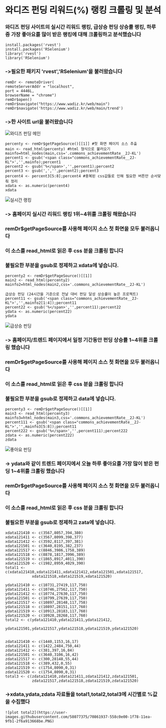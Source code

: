 # 와디즈 펀딩 리워드(%) 랭킹 크롤링 및 분석


### 와디즈 펀딩 사이트의 실시간 리워드 랭킹, 급상승 펀딩 상승률 랭킹, 하루 중 가장 좋아요를 많이 받은 랭킹에 대해 크롤링하고 분석했습니다

```
install.packages('rvest')
install.packages('RSelenium')
library('rvest')
library('RSelenium')
```
### ->필요한 패키지 'rvest','RSelenium'을 불러왔습니다

```
remDr <- remoteDriver(
remoteServerAddr = "localhost",
port = 4446L,
browserName = "chrome")
remDr$open()
remDr$navigate("https://www.wadiz.kr/web/main")
remDr$navigate('https://www.wadiz.kr/web/main/trend') 
```
### ->한 사이트 url을 불러왔습니다

![와디즈 펀딩 메인](https://user-images.githubusercontent.com/58077375/70862277-8d498480-1f7d-11ea-8a8d-f28705c4801e.PNG)

```
percenty <- remDr$getPageSource()[[1]] #첫 화면 페이지 소스 추출
main <- read_html(percenty) #html 형식으로 불러오기
mainfo=html_nodes(main,css='.commons_achievementRate__2J-KL') 
percent1 <- gsub('<span class="commons_achievementRate__2J-KL">','',mainfo);percent1
percent2 <- gsub('%</span>','',percent1);percent2
percent3 <- gsub(',','',percent2);percent3
percent4 <- percent3[5:8];percent4 #중복된 css값들로 인해 필요한 버튼만 순서맞춰 정리
xdata <- as.numeric(percent4)
xdata
```
![실시간 랭킹](https://user-images.githubusercontent.com/58077375/70862295-dbf71e80-1f7d-11ea-9e88-9cd147c1f9a8.PNG)

### -> 홈페이지 실시간 리워드 랭킹 1위~4위를 크롤링 해왔습니다
### remDr$getPageSource를 사용해 페이지 소스 첫 화면을 모두 불러옵니다
### 이 소스를 read_html로 읽은 후 css 분을 크롤링 합니다
### 불필요한 부분을 gsub로 정제하고 xdata에 넣습니다.


```
percenty2 <- remDr$getPageSource()[[1]]
main2 <- read_html(percenty2)
mainfo2=html_nodes(main2,css='.commons_achievementRate__2J-KL') 

급상승 펀딩 (24시간을 기준으로 전날 대비 펀딩 달성 상승률이 높은 프로젝트)
percent11 <- gsub('<span class="commons_achievementRate__2J-KL">','',mainfo2[1:4]);percent11
percent22 <- gsub('%</span>','',percent11);percent22
ydata <- as.numeric(percent22)
ydata
```
![급상승 펀딩](https://user-images.githubusercontent.com/58077375/70862314-27113180-1f7e-11ea-9c0b-792ba659c3bb.PNG) 

### -> 홈페이지/트렌드 페이지에서 일정 기간동안 펀딩 상승률 1~4위를 크롤링 했습니다
### remDr$getPageSource를 사용해 페이지 소스 첫 화면을 모두 불러옵니다
### 이 소스를 read_html로 읽은 후 css 분을 크롤링 합니다
### 불필요한 부분을 gsub로 정제하고 data에 넣습니다.


```
percenty3 <- remDr$getPageSource()[[1]] 
main3 <- read_html(percenty3)
mainfo3=html_nodes(main3,css='.commons_achievementRate__2J-KL') 
percent111 <- gsub('<span class="commons_achievementRate__2J-KL">','',mainfo3[5:8]);percent11
percent222 <- gsub('%</span>','',percent111);percent222
zdata <- as.numeric(percent222)
zdata 
```
![좋아요 펀딩](https://user-images.githubusercontent.com/58077375/70862316-30020300-1f7e-11ea-9efc-c94a8240c113.PNG)

### -> ydata와 같이 트렌드 페이지에서 오늘 하루 좋아요를 가장 많이 받은 펀딩 1~4위를 크롤링 했습니다
### remDr$getPageSource를 사용해 페이지 소스 첫 화면을 모두 불러옵니다
### 이 소스를 read_html로 읽은 후 css 분을 크롤링 합니다
### 불필요한 부분을 gsub로 정제하고 zata에 넣습니다.

```
xdata121410 <- c(3567,8057,394,380)
xdata121411 <- c(3567,8099,398,377)
xdata121412 <- c(3592,8117,397,381)
xdata121501 <- c(3640,8195,382,237)
xdata121517 <- c(8846,3986,1758,389)
xdata121518 <- c(8878,1817,3996,389)
xdata121519 <- c(1865,8917,4011,390)
xdata121520 <- c(1982,8959,4029,390)
total1 <- c(xdata121410,xdata121411,xdata121412,xdata121501,xdata121517,
            xdata121518,xdata121519,xdata121520)

ydata121410 <- c(10731,27419,117,750)
ydata121411 <- c(10746,27562,117,750)
ydata121412 <- c(10774,27630,117,750)
ydata121501 <- c(10799,27639,117,750)
ydata121517 <- c(10897,28148,117,758)
ydata121518 <- c(10897,28151,117,760)
ydata121519 <- c(10913,28183,117,760)
ydata121520 <- c(10928,28268,117,760)
total2 <- c(ydata121410,ydata121411,ydata121412,
            ydata121501,ydata121517,ydata121518,ydata121519,ydata121520)


zdata121410 <- c(1440,1153,16,17)
zdata121411 <- c(1422,2484,750,44)
zdata121412 <- c(381,397,16,84)
zdata121501 <- c(3640,3106,16,42)
zdata121517 <- c(300,28148,55,44)
zdata121518 <- c(389,432,0,55)
zdata121519 <- c(1754,8090,0,31)
zdata121520 <- c(1754,8090,0,31)
total3 <- c(zdata121410,zdata121411,zdata121412,zdata121501,
            zdata121517,zdata121518,zdata121519,zdata121520)
```
### ->xdata,ydata,zdata 자료들을 total1,total2,total3에 시간별로 %값을 수집했다

 ```![plot total2](https://user-images.githubusercontent.com/58077375/70861937-558c0e00-1f78-11ea-9fb1-2f6a913668be.PNG) ```
